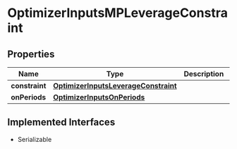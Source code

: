 

# OptimizerInputsMPLeverageConstraint


## Properties

Name | Type | Description | Notes
------------ | ------------- | ------------- | -------------
**constraint** | [**OptimizerInputsLeverageConstraint**](OptimizerInputsLeverageConstraint.md) |  |  [optional]
**onPeriods** | [**OptimizerInputsOnPeriods**](OptimizerInputsOnPeriods.md) |  |  [optional]


## Implemented Interfaces

* Serializable


